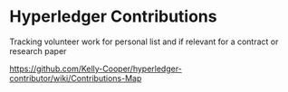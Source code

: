 # Hyperledger Contributions

Tracking volunteer work for personal list and if relevant for a contract or research paper


<https://github.com/Kelly-Cooper/hyperledger-contributor/wiki/Contributions-Map>


